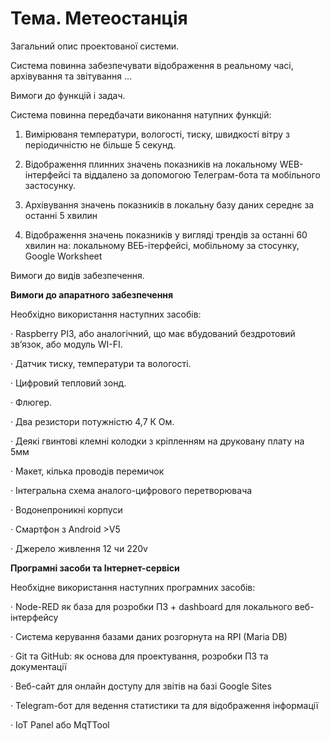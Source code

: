 # **Тема. Метеостанція**

Загальний опис проектованої системи.

Система повинна забезпечувати відображення в реальному часі, архівування та звітування …

Вимоги до функцій і задач.

Система повинна передбачати виконання натупних функцій:

1)   Вимірюваня температури, вологості, тиску, швидкості вітру з періодичністю не більше 5 секунд.

2)   Відображення плинних значень показників на локальному WEB-інтерфейсі та віддалено за допомогою Телеграм-бота та мобільного застосунку.

3)   Архівування значень показників в локальну базу даних середнє за останні 5 хвилин

4)   Відображення значень показників у вигляді трендів за останні 60 хвилин на: локальному ВЕБ-ітерфейсі, мобільному за стосунку, Google Worksheet

Вимоги до видів забезпечення.

**Вимоги до апаратного забезпечення**

Необхідно використання наступних засобів:

·     Raspberry PI3, або аналогічний, що має вбудований бездротовий зв’язок, або модуль WI-FI.

·     Датчик тиску, температури та вологості.

·     Цифровий тепловий зонд.

·     Флюгер.

·     Два резистори потужністю 4,7 К Ом.

·     Деякі гвинтові клемні колодки з кріпленням на друковану плату на 5мм 

·     Макет, кілька проводів перемичок

·     Інтегральна схема аналого-цифрового перетворювача 

·     Водонепроникні корпуси

·     Смартфон з Android >V5

·     Джерело живлення 12 чи 220v

**Програмні засоби та Інтернет-сервіси**

Необхідне використання наступних програмних засобів:

·     Node-RED як база для розробки ПЗ + dashboard для локального веб-інтерфейсу

·     Система керування базами даних розгорнута на RPI (Maria DB)

·     Git та GitHub: як основа для проектування, розробки ПЗ та документації

·     Веб-сайт для онлайн доступу для звітів на базі Google Sites

·     Telegram-бот для ведення статистики та для відображення інформації

·     IoT Panel або MqTTool 